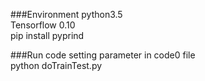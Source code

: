 ###Environment
python3.5  
Tensorflow 0.10  
pip install pyprind  

###Run code
setting parameter in code0 file  
python doTrainTest.py
